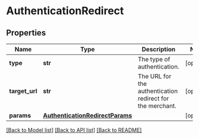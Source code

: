 # AuthenticationRedirect

## Properties
Name | Type | Description | Notes
------------ | ------------- | ------------- | -------------
**type** | **str** | The type of authentication. | [optional] 
**target_url** | **str** | The URL for the authentication redirect for the merchant. | [optional] 
**params** | [**AuthenticationRedirectParams**](AuthenticationRedirectParams.md) |  | [optional] 

[[Back to Model list]](../README.md#documentation-for-models) [[Back to API list]](../README.md#documentation-for-api-endpoints) [[Back to README]](../README.md)


